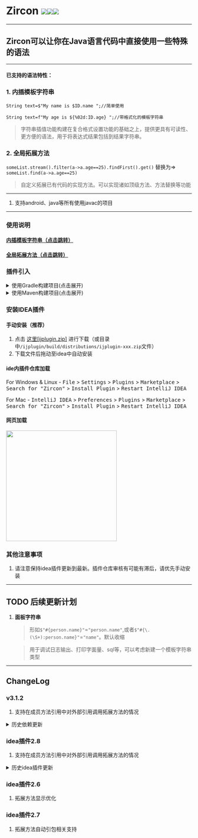 # Zircon [![](https://jitpack.io/v/122006/Zircon.svg)](https://jitpack.io/#122006/Zircon)<a href="https://github.com/122006/Zircon/releases"><img src="https://img.shields.io/github/release/122006/Zircon.svg?style=flat-square"></a><a href="https://plugins.jetbrains.com/plugin/19146-zircon"><img src="https://img.shields.io/jetbrains/plugin/v/19146-zircon.svg?style=flat-square"></a>

-----------------

## Zircon可以让你在Java语言代码中直接使用一些特殊的语法

----------------  

#### 已支持的语法特性：

### 1. 内插模板字符串

`String text=$"My name is $ID.name ";//简单使用`

`String text=f"My age is ${%02d:ID.age} ";//带格式化的模板字符串`
> 字符串插值功能构建在复合格式设置功能的基础之上，提供更具有可读性、更方便的语法，用于将表达式结果包括到结果字符串。

### 2. 全局拓展方法

`someList.stream().filter(a->a.age==25).findFirst().get()`
替换为=>
`someList.find(a->a.age==25)`
> 自定义拓展已有代码的实现方法。可以实现诸如顶级方法、方法替换等功能

---------------

1. 支持android、java等所有使用javac的项目

---------------

### 使用说明

#### [内插模板字符串（点击跳转）](mds/README_ZrString.md)

#### [全局拓展方法（点击跳转）](mds/README_ZrExMethod.md)

### 插件引入

<details>
  <summary>使用Gradle构建项目(点击展开)</summary>

#### 使用ZrString插件自动引入依赖

Step 1.在你的根项目`build.gradle`文件中进行如下操作

````
buildscript {
    repositories {
        maven { url 'https://jitpack.io' }
    }
    dependencies {
        classpath 'com.github.122006.Zircon:gradle:3.1.1'
    }
}
````

当前版本号：[![](https://jitpack.io/v/122006/Zircon.svg)](https://jitpack.io/#122006/Zircon)

Step 2.在需要使用插件的module的`build.gradle`首行引入插件`apply plugin: 'zircon'`

</details>
<details>
  <summary>使用Maven构建项目(点击展开)</summary>
Step 1. 增加依赖

	    <dependency>
            <groupId>com.github.122006.Zircon</groupId>
            <artifactId>javac</artifactId>
            <version>3.1.1</version>
        </dependency>
	    <dependency>
            <groupId>com.github.122006.Zircon</groupId>
            <artifactId>base</artifactId>
            <version>3.1.1</version>
        </dependency>
	    <dependency>
            <groupId>com.github.122006.Zircon</groupId>
            <artifactId>zircon</artifactId>
            <version>3.1.1</version>
        </dependency>

Step 2. 配置jitpack仓库

	    <repositories>
        	<repository>
        	    <id>jitpack.io</id>
        	    <url>https://jitpack.io</url>
        	</repository>
        </repositories>

当前版本号：[![](https://jitpack.io/v/122006/Zircon.svg)](https://jitpack.io/#122006/Zircon)

Step 3. 配置javac参数 `-Xplugin:ZrExMethod -Xplugin:ZrString`

        <plugin>
          <groupId>org.apache.maven.plugins</groupId>
          <artifactId>maven-compiler-plugin</artifactId>
          <configuration>
            <compilerArgs>
              <arg>-Xplugin:ZrExMethod</arg>
              <arg>-Xplugin:ZrString</arg>
            </compilerArgs>
          </configuration>
        </plugin>

</details>

### 安装IDEA插件

#### 手动安装（推荐）

1. 点击 [这里\[ijplugin.zip\]](ijplugin/build/distributions/ijplugin-2.8.zip)
   进行下载（或目录中`/ijplugin/build/distributions/ijplugin-xxx.zip`文件）
2. 下载文件后拖动至idea中自动安装

#### ide内插件仓库加载

For Windows & Linux - <kbd>File</kbd> > <kbd>Settings</kbd> > <kbd>Plugins</kbd> > <kbd>Marketplace</kbd> > <kbd>Search
for "Zircon"</kbd> > <kbd>Install Plugin</kbd> > <kbd>Restart IntelliJ IDEA</kbd>

For Mac - <kbd>IntelliJ IDEA</kbd> > <kbd>Preferences</kbd> > <kbd>Plugins</kbd> > <kbd>Marketplace</kbd> > <kbd>Search
for "Zircon"</kbd> > <kbd>Install Plugin</kbd>  > <kbd>Restart IntelliJ IDEA</kbd>

#### 网页加载

<a href="https://plugins.jetbrains.com/plugin/19146-zircon">
    <img src="https://user-images.githubusercontent.com/12044174/123105697-94066100-d46a-11eb-9832-338cdf4e0612.png" width="300"/>
</a>

### 其他注意事项

1. 请注意保持idea插件更新到最新。插件仓库审核有可能有滞后，请优先手动安装

--------------

## TODO 后续更新计划

1. **面板字符串**
   > 形如`$"#{person.name}"`=`"person.name"`,或者`$"#{\.(\S+):person.name}"`=`"name"`。默认收缩

   > 用于调试日志输出、打印字面量、sql等，可以考虑新建一个模板字符串类型

--------------

## ChangeLog


### v3.1.2

1. 支持在成员方法引用中对外部引用调用拓展方法的情况

<details>
  <summary>历史依赖更新</summary>

### v2.2

1. 重构已有代码，提高编译性能及拓展性
2. 使用gradle编译idea插件

### v2.4

1. 支持jdk11、android30

### v2.5

1. 支持内部代码段中使用不转义的引号

### v2.7

1. 不再支持使用单引号转义双引号语法
2. 支持使用gradle插件配置项目
3. 重构以支持jdk16、jdk17

### v3.0

1. 支持拓展方法

</details>

### idea插件2.8

1. 支持在成员方法引用中对外部引用调用拓展方法的情况

<details>
  <summary>历史idea插件更新</summary>

### idea插件2.0
1. 支持`f-string`自动提示格式符及类型匹配错误
2. 普通字符串支持自动识别转化为`$-string`

### idea插件2.1

1. 模板字符串结构字符会用特殊颜色标出

### idea插件2.3

1. 修复启动后一段时间代码异常检查失效的问题

### idea插件2.4

1. 支持拓展方法
2. 在未引入该项目的代码中，不再提示模板字符串功能

### idea插件2.5

1. 拓展方法显示优化
</details>

### idea插件2.6

1. 拓展方法显示优化

### idea插件2.7

1. 拓展方法自动引包相关支持

